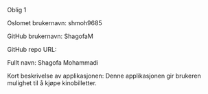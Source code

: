 Oblig 1

Oslomet brukernavn: shmoh9685

GitHub brukernavn: ShagofaM

GitHub repo URL:

Fullt navn: Shagofa Mohammadi

Kort beskrivelse av applikasjonen: Denne applikasjonen gir brukeren mulighet til å kjøpe kinobilletter.

